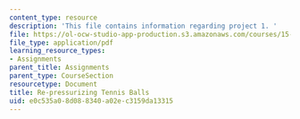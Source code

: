 ```yaml
---
content_type: resource
description: 'This file contains information regarding project 1. '
file: https://ol-ocw-studio-app-production.s3.amazonaws.com/courses/15-783j-product-design-and-development-spring-2006/e0c535a08d088340a02ec3159da13315_smp_dgn_prj_pro1.pdf
file_type: application/pdf
learning_resource_types:
- Assignments
parent_title: Assignments
parent_type: CourseSection
resourcetype: Document
title: Re-pressurizing Tennis Balls
uid: e0c535a0-8d08-8340-a02e-c3159da13315
---
```

